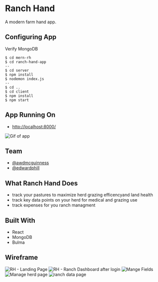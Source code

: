 # Ranch Hand

A modern farm hand app.

## Configuring App

Verify MongoDB

```
$ cd mern-rh
$ cd ranch-hand-app
--
$ cd server
$ npm install
$ nodemon index.js
--
$ cd ..
$ cd client
$ npm install
$ npm start
```

## App Running On

- [http://localhost:8000/](http://localhost:8000/)

![Gif of app](https://media.giphy.com/media/KeWkFRJmEcheGCHBzr/giphy.gif)

## Team

- [@awdmcguinness](https://github.com/awdmcguinness)
- [@edwardphill](https://github.com/edwardphill)

## What Ranch Hand Does

- track your pastures to maximize herd grazing efficencyand land health
- track key data points on your herd for medical and grazing use
- track expenses for you ranch managment

## Built With

- React
- MongoDB
- Bulma

## Wireframe

![RH - Landing Page](https://user-images.githubusercontent.com/30938466/78270319-aa787380-74d8-11ea-8448-3ed869c41449.png)
![RH - Ranch Dashboard after login](https://user-images.githubusercontent.com/30938466/78270424-ce3bb980-74d8-11ea-818b-256ef553cee5.png)
![Mange Fields](https://user-images.githubusercontent.com/30938466/78270463-db58a880-74d8-11ea-9aed-84f009d5d8d5.png)
![Manage herd page](https://user-images.githubusercontent.com/30938466/78270560-f7f4e080-74d8-11ea-8e76-0e56397a01b0.png)
![ranch data page](https://user-images.githubusercontent.com/30938466/78270613-0cd17400-74d9-11ea-82db-88eb54e33f7b.png)

```

```
